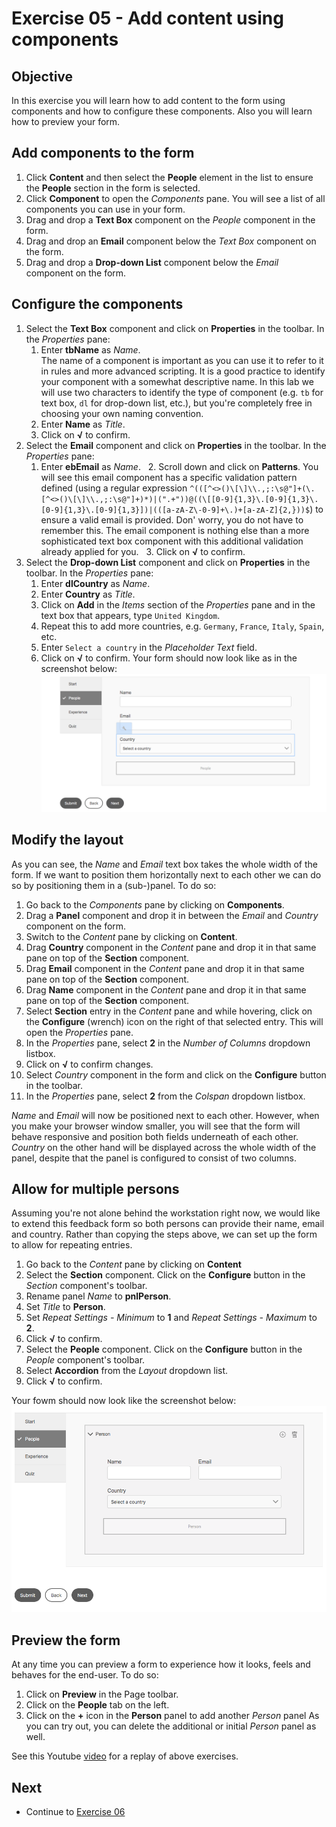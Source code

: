 # Exercise 05 - Add content using components

## Objective
In this exercise you will learn how to add content to the form using components and how to configure these components. Also you will learn how to preview your form.

## Add components to the form
1. Click **Content** and then select the **People** element in the list to ensure the **People** section in the form is selected.
2. Click **Component** to open the *Components* pane. You will see a list of all components you can use in your form.
3. Drag and drop a **Text Box** component on the *People* component in the form.
4. Drag and drop an **Email** component below the *Text Box* component on the form.
5. Drag and drop a **Drop-down List** component below the *Email* component on the form.

## Configure the components
1. Select the **Text Box** component and click on **Properties** in the toolbar. In the *Properties* pane:
   1. Enter **tbName** as *Name*.\
   The name of a component is important as you can use it to refer to it in rules and more advanced scripting. It is a good practice to identify your component with a somewhat descriptive name. In this lab we will use two characters to identify the type of component (e.g. `tb` for text box, `dl` for drop-down list, etc.), but you're completely free in choosing your own naming convention.
   2. Enter **Name** as *Title*.
   3. Click on **√** to confirm.
2. Select the **Email** component and click on **Properties** in the toolbar. In the *Properties* pane:
   1. Enter **ebEmail** as *Name*.
   2. Scroll down and click on **Patterns**. You will see this email component has a specific validation pattern defined (using a regular expression `^(([^<>()\[\]\\.,;:\s@"]+(\.[^<>()\[\]\\.,;:\s@"]+)*)|(".+"))@((\[[0-9]{1,3}\.[0-9]{1,3}\.[0-9]{1,3}\.[0-9]{1,3}])|(([a-zA-Z\-0-9]+\.)+[a-zA-Z]{2,}))$`) to ensure a valid email is provided. Don' worry, you do not have to remember this. The email component is nothing else than a more sophisticated text box component with this additional validation already applied for you.
   3. Click on **√** to confirm.
3. Select the **Drop-down List** component and click on **Properties** in the toolbar. In the *Properties* pane:
   1. Enter **dlCountry** as *Name*.
   2. Enter **Country** as *Title*.
   3. Click on **Add** in the *Items* section of the *Properties* pane and in the text box that appears, type `United Kingdom`. 
   4. Repeat this to add more countries, e.g. `Germany`, `France`, `Italy`, `Spain`, etc.
   5. Enter `Select a country` in the *Placeholder Text* field.
   6. Click on **√** to confirm.
Your form should now look like as in the screenshot below:\
![People section](../images/people.png)

## Modify the layout
As you can see, the *Name* and *Email* text box takes the whole width of the form. If we want to position them horizontally next to each other we can do so by positioning them in a (sub-)panel. To do so:
1. Go back to the *Components* pane by clicking on **Components**.
2. Drag a **Panel** component and drop it in between the *Email* and *Country* component on the form.
3. Switch to the *Content* pane by clicking on **Content**.
4. Drag **Country** component in the *Content* pane and drop it in that same pane on top of the **Section** component.
4. Drag **Email** component in the *Content* pane and drop it in that same pane on top of the **Section** component.
5. Drag **Name** component in the *Content* pane and drop it in that same pane on top of the **Section** component.
6. Select **Section** entry in the *Content* pane and while hovering, click on the **Configure** (wrench) icon on the right of that selected entry. This will open the *Properties* pane.
7. In the *Properties* pane, select **2** in the *Number of Columns* dropdown listbox.
8. Click on **√** to confirm changes.
9. Select *Country* component in the form and click on the **Configure** button in the toolbar.
10. In the *Properties* pane, select **2** from the *Colspan* dropdown listbox.

*Name* and *Email* will now be positioned next to each other. However, when you make your browser window smaller, you will see that the form will behave responsive and position both fields underneath of each other. *Country* on the other hand will be displayed across the whole width of the panel, despite that the panel is configured to consist of two columns.

## Allow for multiple persons
Assuming you're not alone behind the workstation right now, we would like to extend this feedback form so both persons can provide their name, email and country. Rather than copying the steps above, we can set up the form to allow for repeating entries.
1. Go back to the *Content* pane by clicking on **Content**
2. Select the **Section** component. Click on the **Configure** button in the *Section* component's toolbar.
3. Rename panel *Name* to **pnlPerson**.
4. Set *Title* to **Person**.
5. Set *Repeat Settings - Minimum* to **1** and *Repeat Settings - Maximum* to **2**.
6. Click **√** to confirm.
7. Select the **People** component. Click on the **Configure** button in the *People* component's toolbar.
8. Select **Accordion** from the *Layout* dropdown list.
9. Click **√** to confirm.

Your fowm should now look like the screenshot below:\
![Repeat Person](../images/peoplerepeat.png)


## Preview the form
At any time you can preview a form to experience how it looks, feels and behaves for the end-user. To do so:
1. Click on **Preview** in the Page toolbar.
2. Click on the **People** tab on the left.
3. Click on the **+** icon in the **Person** panel to add another *Person* panel
As you can try out, you can delete the additional or initial *Person* panel as well.

See this Youtube [video](https://youtu.be/z9QeMF0QGy4) for a replay of above exercises.

## Next
* Continue to [Exercise 06](../exercise06/)
